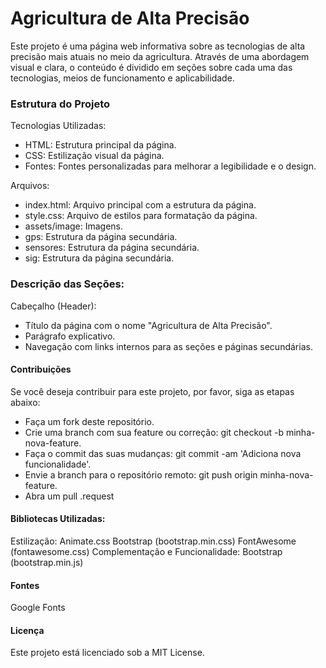 # Agricultura de Alta Precisão
Este projeto é uma página web informativa sobre as tecnologias de alta precisão mais atuais no meio da agricultura. Através de uma abordagem visual e clara, o conteúdo é dividido em seções sobre cada uma das tecnologias, meios de funcionamento e aplicabilidade. 

### Estrutura do Projeto
Tecnologias Utilizadas:
- HTML: Estrutura principal da página.
- CSS: Estilização visual da página.
- Fontes: Fontes personalizadas para melhorar a legibilidade e o design.

Arquivos:
- index.html: Arquivo principal com a estrutura da página.
- style.css: Arquivo de estilos para formatação da página.
- assets/image: Imagens.
- gps: Estrutura da página secundária.
- sensores: Estrutura da página secundária.
- sig: Estrutura da página secundária.

### Descrição das Seções:
Cabeçalho (Header):
* Título da página com o nome "Agricultura de Alta Precisão".
* Parágrafo explicativo.
* Navegação com links internos para as seções e páginas secundárias.

#### Contribuições
Se você deseja contribuir para este projeto, por favor, siga as etapas abaixo:
* Faça um fork deste repositório.
* Crie uma branch com sua feature ou correção: git checkout -b minha-nova-feature.
* Faça o commit das suas mudanças: git commit -am 'Adiciona nova funcionalidade'.
* Envie a branch para o repositório remoto: git push origin minha-nova-feature.
* Abra um pull .request

#### Bibliotecas Utilizadas:
Estilização: Animate.css Bootstrap (bootstrap.min.css) FontAwesome (fontawesome.css) Complementação e Funcionalidade:
Bootstrap (bootstrap.min.js) 

#### Fontes
Google Fonts

#### Licença
Este projeto está licenciado sob a MIT License.
